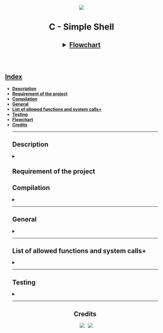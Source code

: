 <div align="center">
<a href="https://holbertonschool.uy"><img src="https://apply.holbertonschool.com/holberton-logo.png" /></a>
<h1><strong>C - Simple Shell</strong> <a href="https://holbertonschool.uy"></h1>
<h2><div id="Flowchart"></h2>
<h2>
<details>
<summary>Flowchart</summary>
<img src="https://i.ibb.co/k1xfKSg/Driagrama-de-flujo.png=" />
</details>
</h2>
</div>
<br>                  
<br>
<h2>
Index
</h2>
<ul>
                <li><a href="#Description"> <strong> Description </strong> </a></li>
                <li><a href="#Requirement of the project"> <strong> Requirement of the project </strong> </a></li>
                <li><a href="#Compilation"> <strong> Compilation </strong> </a></li>
                <li><a href="#General"> <strong> General </strong> </a></li>
                <li><a href="#List of allowed functions and system calls+"> <strong> List of allowed functions and system calls+ </strong> </a></li>
                <li><a href="#Testing"> <strong> Testing </strong> </a></li>
                <li><a href="#Flowchart"> <strong> Flowchart </strong> </a></li>
                <li><a href="#Credits"> <strong> Credits </strong></a></li>
<hr>
<h2 id="Description">Description</h2>
<details>
<summary></summary>
<p>Simple shell: This is a version of shell for holbertonschool-simple_shell project. The program works like the sh shell with all the functionalities that it provides and a primitive interface.</p>
</details>
<h2 id="Requirement of the project">Requirement of the project</h2>
<h2 id="Compilation">Compilation</h2>
<details>
<summary></summary>
<p> -Wall -Werror -Wextra -pedantic -std=gnu89 </p>
</details>
<hr>
 <h2 id="General">General</h2>
<details>
 <summary></summary>
<ul>
                <li> Who designed and implemented the original Unix operating system </li>
                <li> Who wrote the first version of the UNIX shell </li>
                <li> Who invented the B programming language (the direct predecessor to the C programming language) </li>
                <li> Who is Ken Thompson </li>
                <li> How does a shell work </li>
                <li> What is a pid and a ppid </li>
                <li> How to manipulate the environment of the current process </li>
                <li> What is the difference between a function and a system call
                <li> How to create processes </li>
                <li> What are the threle prototypes of main </li>
                <li> How does the shell use the PATH to find the programs </li>
                <li> How to execute another program with the execve system call </li>
                <li> How to suspend the execution of a process until one of its children terminates </li>
  				          <li> What is EOF / “end-of-file”? </li>
  				          <li> Allowed editors: vi, vim, emacs </li>
                <li> All your files will be compiled on Ubuntu 20.04 LTS using gcc, using the options -Wall -Werror -Wextra -pedantic -std=gnu89 </li>
  				          <li> All your files should end with a new line </li>
  				          <li> A README.md file, at the root of the folder of the project is mandatory </li>
  				          <li> Your code should use the Betty style. It will be checked using betty-style.pl and betty-doc.pl </li>
  				          <li> Your shell should not have any memory leaks </li>
  				         <li> No more than 5 functions per file </li>
  				         <li> All your header files should be include guarded </li>
  				         <li> Use system calls only when you need to (why?) </li>
 </ul>
 </details>
<hr>
<h2 id="List of allowed functions and system calls+">List of allowed functions and system calls+</h2>
<details>
<summary></summary>
<ul>
                <li>all functions from strings.h</li>
                <li>access (man 2 access)</li>
                <li>chdir (man 2 chdir) </li>
                <li> close (man 2 close)</li>
                <li>closedir (man 3 closedir)</li>
                <li>execve (man 2 execve)</li>  
                <li>exit (man 3 exit)</li>
                <li>_exit (man 2 _exit)</li>  
   				         <li>	fflush (man 3 fflush)</li>
                <li>fork (man 2 fork)</li>
                <li>free (man 3 free)</li>
                <li>getcwd (man 3 getcwd)</li>
                <li>getline (man 3 getline)</li>
                <li>getpid (man 2 getpid)</li>
                <li>isatty (man 3 isatty)</li>
                <li>kill (man 2 kill)</li>
                <li>malloc (man 3 malloc)</li>
                <li>open (man 2 open)</li>
                <li>opendir (man 3 opendir)</li>
                <li>perror (man 3 perror)</li>
                <li>printf (man 3 printf)</li>
                <li>fprintf (man 3 fprintf)</li>
                <li>vfprintf (man 3 vfprintf)</li>
                <li>sprintf (man 3 sprintf)</li>
                <li>putchar (man 3 putchar)</li>
                <li>read (man 2 read)</li>
                <li>readdir (man 3 readdir)</li>
                <li>signal (man 2 signal)</li>
                <li>stat (__xstat) (man 2 stat)</li>
                <li>lstat (__lxstat) (man 2 lstat)</li>
                <li>fstat (__fxstat) (man 2 fstat)</li>
                <li>strtok (man 3 strtok)</li>
                <li>wait (man 2 wait)</li>
                <li>waitpid (man 2 waitpid)</li>
                <li>wait3 (man 2 wait3)</li>
                <li>wait4 (man 2 wait4)</li>
                <li>write (man 2 write)</li>
                  		
</ul>
</details>
<hr>
<h2 id="Testing">Testing</h2>
<details>
 <summary></summary>
  			<img src="https://i.ibb.co/HCdYHf6/Test-1-simple-Shell.png"400" height="400">
     <img src="https://i.ibb.co/2SCYWSs/Test-2-simple-shell.png" height="400">
</details>
<hr>
<div align="center">
  
## Credits
 
&ensp;[<img src="https://img.shields.io/badge/MateoOlv-%23121011.svg?style=for-the-badge&logo=github&logoColor=white">](https://github.com/MateoOlv)
&ensp;[<img src="https://img.shields.io/badge/coxan33-%23121011.svg?style=for-the-badge&logo=github&logoColor=white">](https://github.com/coxan33)

</div>
